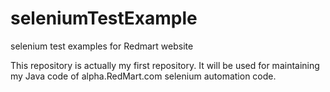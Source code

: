 # seleniumTestExample
selenium test examples for Redmart website

This repository is actually my first repository. 
It will be used for maintaining my Java code of alpha.RedMart.com selenium automation code.

